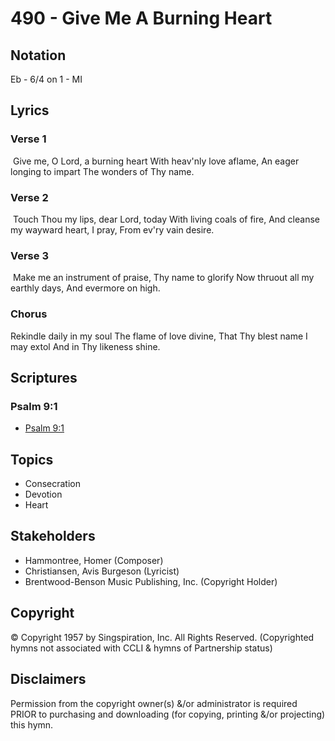# 490 - Give Me A Burning Heart

## Notation

Eb - 6/4 on 1 - MI

## Lyrics

### Verse 1

 Give me, O Lord, a burning heart With heav'nly love aflame, An eager longing to impart The wonders of Thy name. 

### Verse 2

 Touch Thou my lips, dear Lord, today With living coals of fire, And cleanse my wayward heart, I pray, From ev'ry vain desire.

### Verse 3

 Make me an instrument of praise, Thy name to glorify Now thruout all my earthly days, And evermore on high.

### Chorus

Rekindle daily in my soul The flame of love divine, That Thy blest name I may extol And in Thy likeness shine.


## Scriptures

### Psalm 9:1

- [Psalm 9:1](https://www.biblegateway.com/passage/?search=Psalm%209%3A1)


## Topics

- Consecration
- Devotion
- Heart

## Stakeholders

- Hammontree, Homer (Composer)
- Christiansen, Avis Burgeson (Lyricist)
- Brentwood-Benson Music Publishing, Inc. (Copyright Holder)

## Copyright

© Copyright 1957 by Singspiration, Inc. All Rights Reserved.
(Copyrighted hymns not associated with CCLI & hymns of Partnership status)

## Disclaimers

Permission from the copyright owner(s) &/or administrator is required PRIOR to purchasing and downloading (for copying, printing &/or projecting) this hymn.

